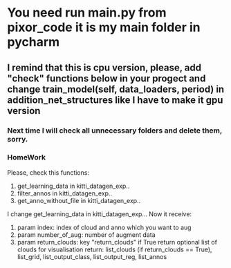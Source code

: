 # You need run main.py from pixor_code it is my main folder in pycharm
## I remind that this is cpu version, please, add "check" functions below in your progect and change train_model(self, data_loaders, period) in addition_net_structures like I have to make it gpu version
### Next time I will check all unnecessary folders and delete them, sorry.

### HomeWork
Please, check this functions:
1) get_learning_data in kitti_datagen_exp..
2) filter_annos in kitti_datagen_exp..
3) get_anno_without_file in kitti_datagen_exp..


I change get_learning_data in kitti_datagen_exp...
Now it receive:
1) param index: index of cloud and anno which you want to aug
2) param number_of_aug: number of augment data
3) param return_clouds: key "return_clouds" if True return optional list of clouds for visualisation
return: list_clouds (if return_clouds == True), list_grid, list_output_class, list_output_reg, list_annos


